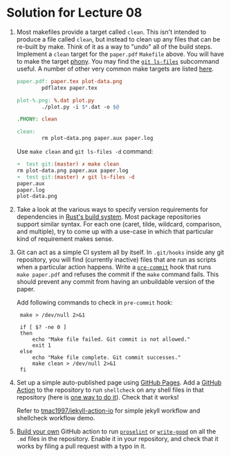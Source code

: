 # Solution for Lecture 08

 1. Most makefiles provide a target called `clean`. This isn't intended
    to produce a file called `clean`, but instead to clean up any files
    that can be re-built by make. Think of it as a way to "undo" all of
    the build steps. Implement a `clean` target for the `paper.pdf`
    `Makefile` above. You will have to make the target
    [phony](https://www.gnu.org/software/make/manual/html_node/Phony-Targets.html).
    You may find the [`git
    ls-files`](https://git-scm.com/docs/git-ls-files) subcommand useful.
    A number of other very common make targets are listed
    [here](https://www.gnu.org/software/make/manual/html_node/Standard-Targets.html#Standard-Targets).

	```makefile
	paper.pdf: paper.tex plot-data.png
	        pdflatex paper.tex
	
	plot-%.png: %.dat plot.py
	        ./plot.py -i $*.dat -o $@
	
	.PHONY: clean
	
	clean:
	        rm plot-data.png paper.aux paper.log
	```
	
	Use `make clean` and `git ls-files -d` command:
	
	```makefile
	➜  test git:(master) ✗ make clean
	rm plot-data.png paper.aux paper.log
	➜  test git:(master) ✗ git ls-files -d 
	paper.aux
	paper.log
	plot-data.png
	```

 2. Take a look at the various ways to specify version requirements for
    dependencies in [Rust's build
    system](https://doc.rust-lang.org/cargo/reference/specifying-dependencies.html).
    Most package repositories support similar syntax. For each one
    (caret, tilde, wildcard, comparison, and multiple), try to come up
    with a use-case in which that particular kind of requirement makes
    sense.


 3. Git can act as a simple CI system all by itself. In `.git/hooks`
    inside any git repository, you will find (currently inactive) files
    that are run as scripts when a particular action happens. Write a
    [`pre-commit`](https://git-scm.com/docs/githooks#_pre_commit) hook
    that runs `make paper.pdf` and refuses the commit if the `make`
    command fails. This should prevent any commit from having an
    unbuildable version of the paper.
    
    Add following commands to check in `pre-commit` hook:
    
    ```shell
	 make > /dev/null 2>&1
	 
	 if [ $? -ne 0 ]
	 then
	     echo "Make file failed. Git commit is not allowed."
	     exit 1
	 else
	     echo "Make file complete. Git commit successes."
	     make clean > /dev/null 2>&1
	 fi
    ```


 4. Set up a simple auto-published page using [GitHub
    Pages](https://help.github.com/en/actions/automating-your-workflow-with-github-actions).
    Add a [GitHub Action](https://github.com/features/actions) to the
    repository to run `shellcheck` on any shell files in that
    repository (here is [one way to do
    it](https://github.com/marketplace/actions/shellcheck)). Check that
    it works!

	Refer to [tmac1997/jekyll-action-io](https://github.com/tmac1997/jekyll-action-io) for simple jekyll workflow and shellcheck workflow demo.

 5. [Build your
    own](https://help.github.com/en/actions/automating-your-workflow-with-github-actions/building-actions)
    GitHub action to run [`proselint`](http://proselint.com/) or
    [`write-good`](https://github.com/btford/write-good) on all the
    `.md` files in the repository. Enable it in your repository, and
    check that it works by filing a pull request with a typo in it.